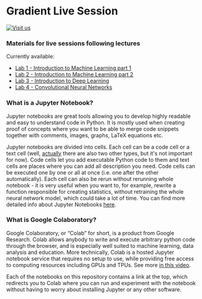 # Gradient Live Session 

[![Visit us](https://img.shields.io/badge/Gradient%20PG-visit%20us%21-blue.svg)](https://gradient.eti.pg.gda.pl/)

### Materials for live sessions following lectures

Currently available:
* [Lab 1 - Introduction to Machine Learning part 1](https://github.com/bazylip/gradient-live-session/tree/main/lab1)
* [Lab 2 - Introduction to Machine Learning part 2](https://github.com/bazylip/gradient-live-session/tree/main/lab2)
* [Lab 3 - Introduction to Deep Learning](https://github.com/bazylip/gradient-live-session/tree/main/lab3)
* [Lab 4 - Convolutional Neural Networks](https://github.com/bazylip/gradient-live-session/tree/main/lab4)

### What is a Jupyter Notebook?

Jupyter notebooks are great tools allowing you to develop highly readable and easy to understand code in Python. It is mostly used when creating proof of concepts where you want to be able to merge code snippets together with comments, images, graphs, LaTeX equations etc.

Jupyter notebooks are divided into cells. Each cell can be a code cell or a text cell (well, [actually](https://i.kym-cdn.com/entries/icons/original/000/021/665/DpQ9YJl.png) there are also two other types, but it's not important for now). Code cells let you add executable Python code to them and text cells are places where you can add all description you need. Code cells can be executed one by one or all at once (i.e. one after the other automatically). Each cell can also be rerun without rerunning whole notebook - it is very useful when you want to, for example, rewrite a function responsible for creating statistics, without retraining the whole neural network model, which could take a lot of time. You can find more detailed info about Jupyter Notebooks [here](https://realpython.com/jupyter-notebook-introduction/).

### What is Google Colaboratory?

Google Colaboratory, or “Colab” for short, is a product from Google Research. Colab allows anybody to write and execute arbitrary python code through the browser, and is especially well suited to machine learning, data analysis and education. More technically, Colab is a hosted Jupyter notebook service that requires no setup to use, while providing free access to computing resources including GPUs and TPUs. See more [in this video](https://www.youtube.com/watch?v=inN8seMm7UI).

Each of the notebooks on this repository contains a link at the top, which redirects you to Colab where you can run and experiment with the notebook without having to worry about installing Jupyter or any other software.
